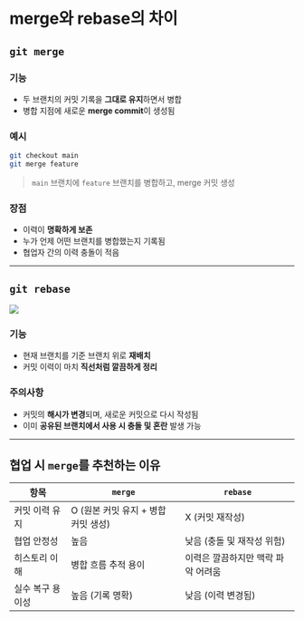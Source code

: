 # merge와 rebase의 차이

## `git merge`

### 기능
- 두 브랜치의 커밋 기록을 **그대로 유지**하면서 병합
- 병합 지점에 새로운 **merge commit**이 생성됨

### 예시
```bash
git checkout main
git merge feature
```
> `main` 브랜치에 `feature` 브랜치를 병합하고, merge 커밋 생성

### 장점
- 이력이 **명확하게 보존**
- 누가 언제 어떤 브랜치를 병합했는지 기록됨
- 협업자 간의 이력 충돌이 적음

---

## `git rebase`

![](https://img1.daumcdn.net/thumb/R1280x0/?scode=mtistory2&fname=https%3A%2F%2Fblog.kakaocdn.net%2Fdna%2FcofZo0%2FbtqBkOJybm6%2FAAAAAAAAAAAAAAAAAAAAAEBWPFdm8E5PpeHrf6lf0R5OD39kfURp0ZCBJ5ken3sG%2Fimg.png%3Fcredential%3DyqXZFxpELC7KVnFOS48ylbz2pIh7yKj8%26expires%3D1753973999%26allow_ip%3D%26allow_referer%3D%26signature%3DiN1tlWGmAMZCir2Yk9phVhR6Qbg%253D)
### 기능
- 현재 브랜치를 기준 브랜치 위로 **재배치**
- 커밋 이력이 마치 **직선처럼 깔끔하게 정리**

### 주의사항
- 커밋의 **해시가 변경**되며, 새로운 커밋으로 다시 작성됨
- 이미 **공유된 브랜치에서 사용 시 충돌 및 혼란** 발생 가능

---

## 협업 시 `merge`를 추천하는 이유

| 항목 | `merge` | `rebase` |
|------|---------|----------|
| 커밋 이력 유지 | O (원본 커밋 유지 + 병합 커밋 생성) | X (커밋 재작성) |
| 협업 안정성 | 높음 | 낮음 (충돌 및 재작성 위험) |
| 히스토리 이해 | 병합 흐름 추적 용이 | 이력은 깔끔하지만 맥락 파악 어려움 |
| 실수 복구 용이성 | 높음 (기록 명확) | 낮음 (이력 변경됨) |

